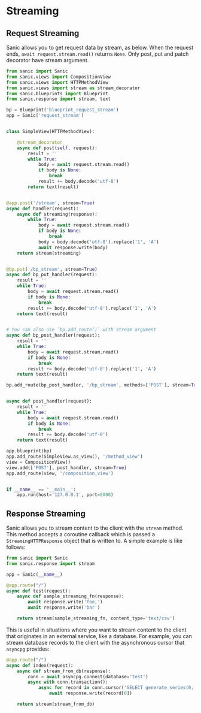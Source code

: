 # Streaming

## Request Streaming

Sanic allows you to get request data by stream, as below. When the request ends, `await request.stream.read()` returns `None`. Only post, put and patch decorator have stream argument.

```python
from sanic import Sanic
from sanic.views import CompositionView
from sanic.views import HTTPMethodView
from sanic.views import stream as stream_decorator
from sanic.blueprints import Blueprint
from sanic.response import stream, text

bp = Blueprint('blueprint_request_stream')
app = Sanic('request_stream')


class SimpleView(HTTPMethodView):

    @stream_decorator
    async def post(self, request):
        result = ''
        while True:
            body = await request.stream.read()
            if body is None:
                break
            result += body.decode('utf-8')
        return text(result)


@app.post('/stream', stream=True)
async def handler(request):
    async def streaming(response):
        while True:
            body = await request.stream.read()
            if body is None:
                break
            body = body.decode('utf-8').replace('1', 'A')
            await response.write(body)
    return stream(streaming)


@bp.put('/bp_stream', stream=True)
async def bp_put_handler(request):
    result = ''
    while True:
        body = await request.stream.read()
        if body is None:
            break
        result += body.decode('utf-8').replace('1', 'A')
    return text(result)


# You can also use `bp.add_route()` with stream argument
async def bp_post_handler(request):
    result = ''
    while True:
        body = await request.stream.read()
        if body is None:
            break
        result += body.decode('utf-8').replace('1', 'A')
    return text(result)

bp.add_route(bp_post_handler, '/bp_stream', methods=['POST'], stream=True)


async def post_handler(request):
    result = ''
    while True:
        body = await request.stream.read()
        if body is None:
            break
        result += body.decode('utf-8')
    return text(result)

app.blueprint(bp)
app.add_route(SimpleView.as_view(), '/method_view')
view = CompositionView()
view.add(['POST'], post_handler, stream=True)
app.add_route(view, '/composition_view')


if __name__ == '__main__':
    app.run(host='127.0.0.1', port=8000)
```

## Response Streaming

Sanic allows you to stream content to the client with the `stream` method. This method accepts a coroutine callback which is passed a `StreamingHTTPResponse` object that is written to. A simple example is like follows:

```python
from sanic import Sanic
from sanic.response import stream

app = Sanic(__name__)

@app.route("/")
async def test(request):
    async def sample_streaming_fn(response):
        await response.write('foo,')
        await response.write('bar')

    return stream(sample_streaming_fn, content_type='text/csv')
```

This is useful in situations where you want to stream content to the client that originates in an external service, like a database. For example, you can stream database records to the client with the asynchronous cursor that `asyncpg` provides:

```python
@app.route("/")
async def index(request):
    async def stream_from_db(response):
        conn = await asyncpg.connect(database='test')
        async with conn.transaction():
            async for record in conn.cursor('SELECT generate_series(0, 10)'):
                await response.write(record[0])

    return stream(stream_from_db)
```
